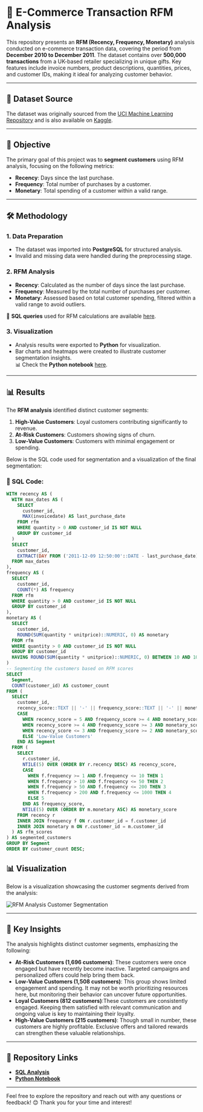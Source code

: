 # 🎯 E-Commerce Transaction RFM Analysis

This repository presents an **RFM (Recency, Frequency, Monetary)** analysis conducted on e-commerce transaction data, covering the period from **December 2010 to December 2011**. The dataset contains over **500,000 transactions** from a UK-based retailer specializing in unique gifts. Key features include invoice numbers, product descriptions, quantities, prices, and customer IDs, making it ideal for analyzing customer behavior.

---

## 📂 Dataset Source  
The dataset was originally sourced from the [UCI Machine Learning Repository](https://archive.ics.uci.edu/ml/index.php) and is also available on [Kaggle](https://www.kaggle.com/datasets/carrie1/ecommerce-data).

---

## 🎯 Objective  

The primary goal of this project was to **segment customers** using RFM analysis, focusing on the following metrics:  
- **Recency**: Days since the last purchase.  
- **Frequency**: Total number of purchases by a customer.  
- **Monetary**: Total spending of a customer within a valid range.  

---

## 🛠️ Methodology  

### 1. **Data Preparation**  
- The dataset was imported into **PostgreSQL** for structured analysis.  
- Invalid and missing data were handled during the preprocessing stage.

### 2. **RFM Analysis**  
- **Recency**: Calculated as the number of days since the last purchase.
- **Frequency**: Measured by the total number of purchases per customer.  
- **Monetary**: Assessed based on total customer spending, filtered within a valid range to avoid outliers.  

📄 **SQL queries** used for RFM calculations are available [here](https://github.com/beyzabasarir/SQL-RFM-Analysis/blob/main/rfm-analysis.sql).

### 3. **Visualization**  
- Analysis results were exported to **Python** for visualization.  
- Bar charts and heatmaps were created to illustrate customer segmentation insights.  
📊 Check the **Python notebook** [here](https://github.com/beyzabasarir/SQL-RFM-Analysis/blob/main/rfm_analysis_notebook.ipynb).

---

## 📊 Results  

The **RFM analysis** identified distinct customer segments:  
1. **High-Value Customers**: Loyal customers contributing significantly to revenue.  
2. **At-Risk Customers**: Customers showing signs of churn.  
3. **Low-Value Customers**: Customers with minimal engagement or spending.  

Below is the SQL code used for segmentation and a visualization of the final segmentation:  

### 📜 SQL Code:  

```sql
WITH recency AS (
  WITH max_dates AS (
    SELECT 
      customer_id, 
      MAX(invoicedate) AS last_purchase_date
    FROM rfm
    WHERE quantity > 0 AND customer_id IS NOT NULL
    GROUP BY customer_id
  )
  SELECT 
    customer_id,
    EXTRACT(DAY FROM ('2011-12-09 12:50:00'::DATE - last_purchase_date)) AS recency
  FROM max_dates
),
frequency AS (
  SELECT 
    customer_id,
    COUNT(*) AS frequency
  FROM rfm
  WHERE quantity > 0 AND customer_id IS NOT NULL
  GROUP BY customer_id
),
monetary AS (
  SELECT 
    customer_id, 
    ROUND(SUM(quantity * unitprice)::NUMERIC, 0) AS monetary
  FROM rfm
  WHERE quantity > 0 AND customer_id IS NOT NULL
  GROUP BY customer_id
  HAVING ROUND(SUM(quantity * unitprice)::NUMERIC, 0) BETWEEN 10 AND 10000
)
-- Segmenting the customers based on RFM scores
SELECT 
  Segment,
  COUNT(customer_id) AS customer_count
FROM (
  SELECT 
    customer_id,
    recency_score::TEXT || '-' || frequency_score::TEXT || '-' || monetary_score::TEXT AS rfm_score,
    CASE
      WHEN recency_score = 5 AND frequency_score >= 4 AND monetary_score >= 4 THEN 'High-Value Customers'
      WHEN recency_score >= 4 AND frequency_score >= 3 AND monetary_score >= 3 THEN 'Loyal Customers'
      WHEN recency_score <= 3 AND frequency_score >= 2 AND monetary_score >= 2 THEN 'At-Risk Customers'
      ELSE 'Low-Value Customers'
    END AS Segment
  FROM (
    SELECT 
      r.customer_id,
      NTILE(5) OVER (ORDER BY r.recency DESC) AS recency_score,
      CASE
        WHEN f.frequency >= 1 AND f.frequency <= 10 THEN 1
        WHEN f.frequency > 10 AND f.frequency <= 50 THEN 2
        WHEN f.frequency > 50 AND f.frequency <= 200 THEN 3
        WHEN f.frequency > 200 AND f.frequency <= 1000 THEN 4
        ELSE 5
      END AS frequency_score,
      NTILE(5) OVER (ORDER BY m.monetary ASC) AS monetary_score
    FROM recency r
    INNER JOIN frequency f ON r.customer_id = f.customer_id
    INNER JOIN monetary m ON r.customer_id = m.customer_id
  ) AS rfm_scores
) AS segmented_customers
GROUP BY Segment
ORDER BY customer_count DESC;
```

## 📊 Visualization
Below is a visualization showcasing the customer segments derived from the analysis:  

![RFM Analysis Customer Segmentation](https://github.com/beyzabasarir/SQL-RFM-Analysis/blob/main/customer-segmentation.png)

---

## 🧩 Key Insights  

The analysis highlights distinct customer segments, emphasizing the following:  

- **At-Risk Customers (1,696 customers)**: These customers were once engaged but have recently become inactive. Targeted campaigns and personalized offers could help bring them back.
- **Low-Value Customers (1,508 customers)**: This group shows limited engagement and spending. It may not be worth prioritizing resources here, but monitoring their behavior can uncover future opportunities.
- **Loyal Customers (812 customers)**:These customers are consistently engaged. Keeping them satisfied with relevant communication and ongoing value is key to maintaining their loyalty. 
- **High-Value Customers (215 customers)**: Though small in number, these customers are highly profitable. Exclusive offers and tailored rewards can strengthen these valuable relationships.

---

## 🔗 Repository Links  

- **[SQL Analysis](https://github.com/beyzabasarir/SQL-RFM-Analysis/blob/main/rfm-analysis.sql)**  
- **[Python Notebook](https://github.com/beyzabasarir/SQL-RFM-Analysis/blob/main/rfm_analysis_notebook.ipynb)**  

---

Feel free to explore the repository and reach out with any questions or feedback! 😊 Thank you for your time and interest!
